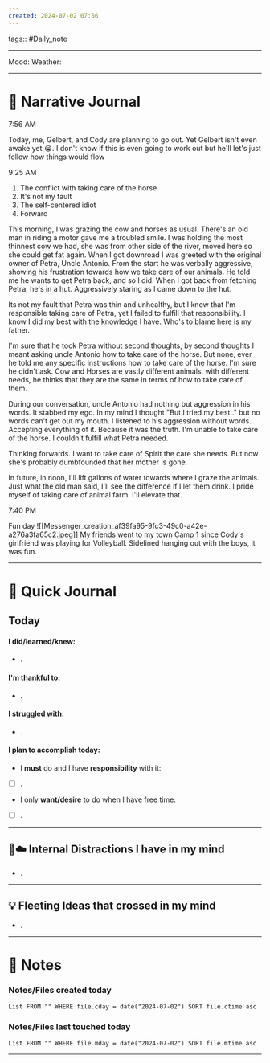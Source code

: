 ```yaml
---
created: 2024-07-02 07:56
---
```

tags:: #Daily_note

---

Mood:
Weather: 


---
#  📝 Narrative Journal

7:56 AM

Today, me, Gelbert, and Cody are planning to go out. Yet Gelbert isn't even awake yet 😭. I don't know if this is even going to work out but he'll let's just follow how things would flow

9:25 AM
1. The conflict with taking care of the horse
2. It's not my fault
3. The self-centered idiot
4. Forward

This morning, I was grazing the cow and horses as usual. There's an old man in riding a motor gave me a troubled smile. I was holding the most thinnest cow we had, she was from other side of the river, moved here so she could get fat again. When I got downroad I was greeted with the original owner of Petra, Uncle Antonio. From the start he was verbally aggressive, showing his frustration towards how we take care of our animals. He told me he wants to get Petra back, and so I did. When I got back from fetching Petra, he's in a hut. Aggressively staring as I came down to the hut. 

Its not my fault that Petra was thin and unhealthy, but I know that I'm responsible taking care of Petra, yet I failed to fulfill that responsibility. I know I did my best with the knowledge I have. Who's to blame here is my father.

I'm sure that he took Petra without second thoughts, by second thoughts I meant asking uncle Antonio how to take care of the horse. But none, ever he told me any specific instructions how to take care of the horse. I'm sure he didn't ask. Cow and Horses are vastly different animals, with different needs, he thinks that they are the same in terms of how to take care of them.

During our conversation, uncle Antonio had nothing but aggression in his words. It stabbed my ego. In my mind I thought "But I tried my best.." but no words can't get out my mouth. I listened to his aggression without words. Accepting everything of it. Because it was the truth. I'm unable to take care of the horse. I couldn't fulfill what Petra needed. 

Thinking forwards. I want to take care of Spirit the care she needs. But now she's probably dumbfounded that her mother is gone.

In future, in noon, I'll lift gallons of water towards where I graze the animals. Just what the old man said, I'll see the difference if I let them drink. I pride myself of taking care of animal farm. I'll elevate that. 
 
7:40 PM

Fun day
![[Messenger_creation_af39fa95-9fc3-49c0-a42e-a276a3fa65c2.jpeg]]
My friends went to my town Camp 1 since Cody's girlfriend was playing for Volleyball. Sidelined hanging out with the boys, it was fun.

---
# 📝 Quick Journal

## Today
#### I did/learned/knew:
- .
#### I'm thankful to:
- .
#### I struggled with:
- .
#### I plan to accomplish today:
- I **must** do and I have **responsibility** with it:
- [ ] .
- I only **want/desire** to do when I have free time:
- [ ] .

---

## 🧠☁️ Internal Distractions I have in my mind
- . 

---

## 💡 Fleeting Ideas that crossed in my mind
- . 

---
# 📝 Notes

### Notes/Files created today
```dataview
List FROM "" WHERE file.cday = date("2024-07-02") SORT file.ctime asc
```

### Notes/Files last touched today
```dataview
List FROM "" WHERE file.mday = date("2024-07-02") SORT file.mtime asc
```

---